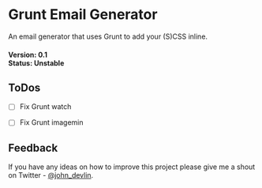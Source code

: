 # Grunt Email Generator

An email generator that uses Grunt to add your (S)CSS inline. 

#### Version: 0.1 <br/> Status: Unstable



## ToDos

* [ ] Fix Grunt watch
* [ ] Fix Grunt imagemin



## Feedback

If you have any ideas on how to improve this project please give me a shout on Twitter - [@john_devlin](https://twitter.com/john_devlin).